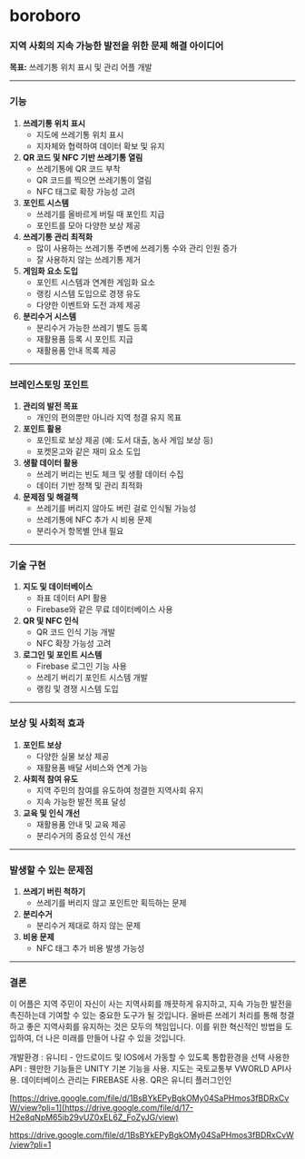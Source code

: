 # boroboro

### **지역 사회의 지속 가능한 발전을 위한 문제 해결 아이디어**

**목표:** 쓰레기통 위치 표시 및 관리 어플 개발

---

### **기능**

1. **쓰레기통 위치 표시**
    - 지도에 쓰레기통 위치 표시
    - 지자체와 협력하여 데이터 확보 및 유지
2. **QR 코드 및 NFC 기반 쓰레기통 열림**
    - 쓰레기통에 QR 코드 부착
    - QR 코드를 찍으면 쓰레기통이 열림
    - NFC 태그로 확장 가능성 고려
3. **포인트 시스템**
    - 쓰레기를 올바르게 버릴 때 포인트 지급
    - 포인트를 모아 다양한 보상 제공
4. **쓰레기통 관리 최적화**
    - 많이 사용하는 쓰레기통 주변에 쓰레기통 수와 관리 인원 증가
    - 잘 사용하지 않는 쓰레기통 제거
5. **게임화 요소 도입**
    - 포인트 시스템과 연계한 게임화 요소
    - 랭킹 시스템 도입으로 경쟁 유도
    - 다양한 이벤트와 도전 과제 제공
6. **분리수거 시스템**
    - 분리수거 가능한 쓰레기 별도 등록
    - 재활용품 등록 시 포인트 지급
    - 재활용품 안내 목록 제공

---

### **브레인스토밍 포인트**

1. **관리의 발전 목표**
    - 개인의 편의뿐만 아니라 지역 청결 유지 목표
2. **포인트 활용**
    - 포인트로 보상 제공 (예: 도서 대출, 농사 게임 보상 등)
    - 포켓몬고와 같은 재미 요소 도입
3. **생활 데이터 활용**
    - 쓰레기 버리는 빈도 체크 및 생활 데이터 수집
    - 데이터 기반 정책 및 관리 최적화
4. **문제점 및 해결책**
    - 쓰레기를 버리지 않아도 버린 걸로 인식될 가능성
    - 쓰레기통에 NFC 추가 시 비용 문제
    - 분리수거 항목별 안내 필요

---

### **기술 구현**

1. **지도 및 데이터베이스**
    - 좌표 데이터 API 활용
    - Firebase와 같은 무료 데이터베이스 사용
2. **QR 및 NFC 인식**
    - QR 코드 인식 기능 개발
    - NFC 확장 가능성 고려
3. **로그인 및 포인트 시스템**
    - Firebase 로그인 기능 사용
    - 쓰레기 버리기 포인트 시스템 개발
    - 랭킹 및 경쟁 시스템 도입

---

### **보상 및 사회적 효과**

1. **포인트 보상**
    - 다양한 실물 보상 제공
    - 재활용품 배달 서비스와 연계 가능
2. **사회적 참여 유도**
    - 지역 주민의 참여를 유도하여 청결한 지역사회 유지
    - 지속 가능한 발전 목표 달성
3. **교육 및 인식 개선**
    - 재활용품 안내 및 교육 제공
    - 분리수거의 중요성 인식 개선

---

### **발생할 수 있는 문제점**

1. **쓰레기 버린 척하기**
    - 쓰레기를 버리지 않고 포인트만 획득하는 문제
2. **분리수거**
    - 분리수거 제대로 하지 않는 문제
3. **비용 문제**
    - NFC 태그 추가 비용 발생 가능성

---

### **결론**

이 어플은 지역 주민이 자신이 사는 지역사회를 깨끗하게 유지하고, 지속 가능한 발전을 촉진하는데 기여할 수 있는 중요한 도구가 될 것입니다. 올바른 쓰레기 처리를 통해 청결하고 좋은 지역사회를 유지하는 것은 모두의 책임입니다. 이를 위한 혁신적인 방법을 도입하여, 더 나은 미래를 만들어 나갈 수 있을 것입니다.



개발환경 : 유니티 - 안드로이드 및 IOS에서 가동할 수 있도록 통합환경을 선택
사용한 API : 웬만한 기능들은 UNITY 기본 기능을 사용. 지도는 국토교통부 VWORLD API사용. 데이터베이스 관리는 FIREBASE 사용. QR은 유니티 플러그인인 



[https://drive.google.com/file/d/1BsBYkEPyBgkOMy04SaPHmos3fBDRxCvW/view?pli=1](https://drive.google.com/file/d/17-H2e8qNpM65ib29vUZ0xEL6Z_FoZyJG/view)


https://drive.google.com/file/d/1BsBYkEPyBgkOMy04SaPHmos3fBDRxCvW/view?pli=1
